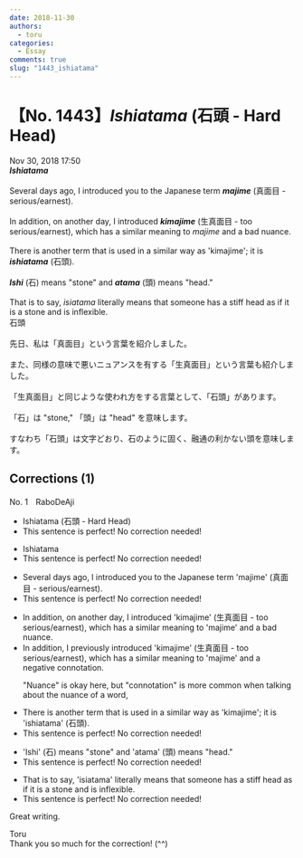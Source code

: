 ```yaml
---
date: 2018-11-30
authors:
  - toru
categories:
  - Essay
comments: true
slug: "1443_ishiatama"
---
```


# 【No. 1443】<strong><em>Ishiatama</strong></em> (石頭 - Hard Head)
<div class="date">Nov 30, 2018 17:50</div>
<div id="post"><div id="body_show_ori">
<strong><em>Ishiatama</strong></em><br/><br/>Several days ago, I introduced you to the Japanese term <strong><em>majime</em></strong> (真面目 - serious/earnest).<br/><br/>In addition, on another day, I introduced <strong><em>kimajime</em></strong> (生真面目 - too serious/earnest), which has a similar meaning to <em>majime</em> and a bad nuance.<br/><br/>There is another term that is used in a similar way as 'kimajime'; it is <strong><em>ishiatama</em></strong> (石頭).<br/><br/><strong><em>Ishi</em></strong> (石) means "stone" and <strong><em>atama</em></strong> (頭) means "head."<br/><br/>That is to say, <em>isiatama</em> literally means that someone has a stiff head as if it is a stone and is inflexible.
</div></div>

<!-- more -->

<div id="post_ja"><div id="body_show_mo">
石頭<br/><br/>先日、私は「真面目」という言葉を紹介しました。<br/><br/>また、同様の意味で悪いニュアンスを有する「生真面目」という言葉も紹介しました。<br/><br/>「生真面目」と同じような使われ方をする言葉として、「石頭」があります。<br/><br/>「石」は "stone," 「頭」は "head" を意味します。<br/><br/>すなわち「石頭」は文字どおり、石のように固く、融通の利かない頭を意味します。
</div></div>

## Corrections (1)
<div id="block"><div class="first_name"> No. 1　<span class="just_name">RaboDeAji</span></div><div id="block2">
<ul class="correction_field">
<li class="incorrect">Ishiatama (石頭 - Hard Head)</li>
<li class="corrected perfect">This sentence is perfect! No correction needed!</li>
</ul>
<ul class="correction_field">
<li class="incorrect">Ishiatama</li>
<li class="corrected perfect">This sentence is perfect! No correction needed!</li>
</ul>
<ul class="correction_field">
<li class="incorrect">Several days ago, I introduced you to the Japanese term 'majime' (真面目 - serious/earnest).</li>
<li class="corrected perfect">This sentence is perfect! No correction needed!</li>
</ul>
<ul class="correction_field">
<li class="incorrect">In addition, on another day, I introduced 'kimajime' (生真面目 - too serious/earnest), which has a similar meaning to 'majime' and a bad nuance.</li>
<li class="corrected correct">
In addition, I previously introduced 'kimajime' (生真面目 - too serious/earnest), which has a similar meaning to 'majime' and a negative connotation.
<p class="correction_comment">"Nuance" is okay here, but "connotation" is more common when talking about the nuance of a word,</p>
</li>
</ul>
<ul class="correction_field">
<li class="incorrect">There is another term that is used in a similar way as 'kimajime'; it is 'ishiatama' (石頭).</li>
<li class="corrected perfect">This sentence is perfect! No correction needed!</li>
</ul>
<ul class="correction_field">
<li class="incorrect">'Ishi' (石) means "stone" and 'atama' (頭) means "head."</li>
<li class="corrected perfect">This sentence is perfect! No correction needed!</li>
</ul>
<ul class="correction_field">
<li class="incorrect">That is to say, 'isiatama' literally means that someone has a stiff head as if it is a stone and is inflexible.</li>
<li class="corrected perfect">This sentence is perfect! No correction needed!</li>
</ul>
<p class="comment_small">
 Great writing.
</p>

</div><div class="name"><span class="just_name">Toru</span><br>
Thank you so much for the correction! (^^)
</div>
</div>
